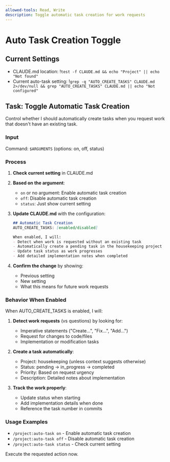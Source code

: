 ```yaml
---
allowed-tools: Read, Write
description: Toggle automatic task creation for work requests
---
```


# Auto Task Creation Toggle

## Current Settings
- CLAUDE.md location: !`test -f CLAUDE.md && echo "Project" || echo "Not found"`
- Current auto-task setting: !`grep -q "AUTO_CREATE_TASKS" CLAUDE.md 2>/dev/null && grep "AUTO_CREATE_TASKS" CLAUDE.md || echo "Not configured"`

## Task: Toggle Automatic Task Creation

Control whether I should automatically create tasks when you request work that doesn't have an existing task.

### Input
Command: `$ARGUMENTS` (options: on, off, status)

### Process

1. **Check current setting** in CLAUDE.md

2. **Based on the argument**:
   - `on` or no argument: Enable automatic task creation
   - `off`: Disable automatic task creation
   - `status`: Just show current setting

3. **Update CLAUDE.md** with the configuration:
   ```markdown
   ## Automatic Task Creation
   AUTO_CREATE_TASKS: [enabled/disabled]

   When enabled, I will:
   - Detect when work is requested without an existing task
   - Automatically create a pending task in the housekeeping project
   - Update task status as work progresses
   - Add detailed implementation notes when completed
   ```

4. **Confirm the change** by showing:
   - Previous setting
   - New setting
   - What this means for future work requests

### Behavior When Enabled

When AUTO_CREATE_TASKS is enabled, I will:
1. **Detect work requests** (vs questions) by looking for:
   - Imperative statements ("Create...", "Fix...", "Add...")
   - Request for changes to code/files
   - Implementation or modification tasks

2. **Create a task automatically**:
   - Project: housekeeping (unless context suggests otherwise)
   - Status: pending → in_progress → completed
   - Priority: Based on request urgency
   - Description: Detailed notes about implementation

3. **Track the work properly**:
   - Update status when starting
   - Add implementation details when done
   - Reference the task number in commits

### Usage Examples
- `/project:auto-task on` - Enable automatic task creation
- `/project:auto-task off` - Disable automatic task creation
- `/project:auto-task status` - Check current setting

Execute the requested action now.
